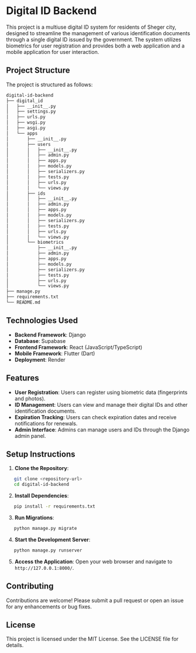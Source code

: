 # Digital ID Backend

This project is a multiuse digital ID system for residents of Sheger city, designed to streamline the management of various identification documents through a single digital ID issued by the government. The system utilizes biometrics for user registration and provides both a web application and a mobile application for user interaction.

## Project Structure

The project is structured as follows:

```sh
digital-id-backend
├── digital_id
│   ├── __init__.py
│   ├── settings.py
│   ├── urls.py
│   ├── wsgi.py
│   ├── asgi.py
│   └── apps
│       ├── __init__.py
│       ├── users
│       │   ├── __init__.py
│       │   ├── admin.py
│       │   ├── apps.py
│       │   ├── models.py
│       │   ├── serializers.py
│       │   ├── tests.py
│       │   ├── urls.py
│       │   └── views.py
│       ├── ids
│       │   ├── __init__.py
│       │   ├── admin.py
│       │   ├── apps.py
│       │   ├── models.py
│       │   ├── serializers.py
│       │   ├── tests.py
│       │   ├── urls.py
│       │   └── views.py
│       └── biometrics
│           ├── __init__.py
│           ├── admin.py
│           ├── apps.py
│           ├── models.py
│           ├── serializers.py
│           ├── tests.py
│           ├── urls.py
│           └── views.py
├── manage.py
├── requirements.txt
└── README.md
```

## Technologies Used

- **Backend Framework**: Django
- **Database**: Supabase
- **Frontend Framework**: React (JavaScript/TypeScript)
- **Mobile Framework**: Flutter (Dart)
- **Deployment**: Render

## Features

- **User Registration**: Users can register using biometric data (fingerprints and photos).
- **ID Management**: Users can view and manage their digital IDs and other identification documents.
- **Expiration Tracking**: Users can check expiration dates and receive notifications for renewals.
- **Admin Interface**: Admins can manage users and IDs through the Django admin panel.

## Setup Instructions

1. **Clone the Repository**:

```bash
   git clone <repository-url>
   cd digital-id-backend
```

2. **Install Dependencies**:

```bash
   pip install -r requirements.txt
```

3. **Run Migrations**:

```bash
   python manage.py migrate
```

4. **Start the Development Server**:

```bash
   python manage.py runserver
```

5. **Access the Application**:
   Open your web browser and navigate to `http://127.0.0.1:8000/`.

## Contributing

Contributions are welcome! Please submit a pull request or open an issue for any enhancements or bug fixes.

## License

This project is licensed under the MIT License. See the LICENSE file for details.
